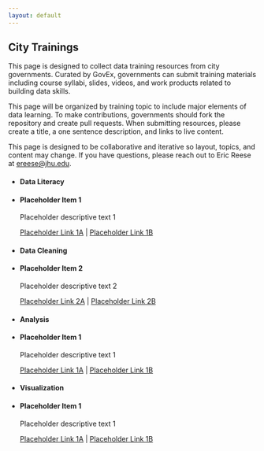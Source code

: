 ```yaml
---
layout: default
---
```


## <span class="glyphicon glyphicon-user"></span> City Trainings
This page is designed to collect data training resources from city governments. Curated by GovEx, governments can submit training materials including course syllabi, slides, videos, and work products related to building data skills. 

This page will be organized by training topic to include major elements of data learning. To make contributions, governments should fork the repository and create pull requests. When submitting resources, please create a title, a one sentence description, and links to live content.

This page is designed to be collaborative and iterative so layout, topics, and content may change. If you have questions, please reach out to Eric Reese at <a href="mailto:ereese@jhu.edu">ereese@jhu.edu</a>.

<ul class="list-group">
  <li class="list-group-item">
    <h4>Data Literacy</h4>
  </li>
  <li class="list-group-item">
    <h4>Placeholder Item 1</h4>
    <p>Placeholder descriptive text 1</p>
      <a href="#">Placeholder Link 1A</a> |
      <a href="#">Placeholder Link 1B</a>
  </li>
</ul>
<ul class="list-group">
  <li class="list-group-item">
    <h4>Data Cleaning</h4>
  </li>
  <li class="list-group-item">
    <h4>Placeholder Item 2</h4>
    <p>Placeholder descriptive text 2</p>
      <a href="#">Placeholder Link 2A</a> |
      <a href="#">Placeholder Link 2B</a>
  </li>
</ul>
<ul class="list-group">
  <li class="list-group-item">
    <h4>Analysis</h4>
  </li>
  <li class="list-group-item">
    <h4>Placeholder Item 1</h4>
    <p>Placeholder descriptive text 1</p>
      <a href="#">Placeholder Link 1A</a> |
      <a href="#">Placeholder Link 1B</a>
  </li>
</ul>
<ul class="list-group">
  <li class="list-group-item">
    <h4>Visualization</h4>
  </li>
  <li class="list-group-item">
    <h4>Placeholder Item 1</h4>
    <p>Placeholder descriptive text 1</p>
      <a href="#">Placeholder Link 1A</a> |
      <a href="#">Placeholder Link 1B</a>
  </li>
</ul>
